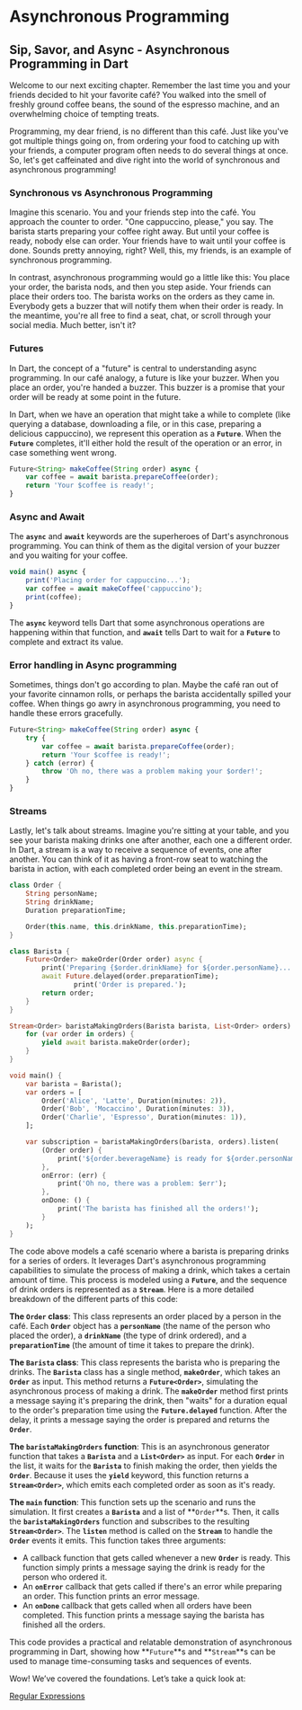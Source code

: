 # Asynchronous Programming

## **Sip, Savor, and Async - Asynchronous Programming in Dart**

Welcome to our next exciting chapter. Remember the last time you and your friends decided to hit your favorite café? You walked into the smell of freshly ground coffee beans, the sound of the espresso machine, and an overwhelming choice of tempting treats.

Programming, my dear friend, is no different than this café. Just like you've got multiple things going on, from ordering your food to catching up with your friends, a computer program often needs to do several things at once. So, let's get caffeinated and dive right into the world of synchronous and asynchronous programming!

### **Synchronous vs Asynchronous Programming**

Imagine this scenario. You and your friends step into the café. You approach the counter to order. "One cappuccino, please," you say. The barista starts preparing your coffee right away. But until your coffee is ready, nobody else can order. Your friends have to wait until your coffee is done. Sounds pretty annoying, right? Well, this, my friends, is an example of synchronous programming.

In contrast, asynchronous programming would go a little like this: You place your order, the barista nods, and then you step aside. Your friends can place their orders too. The barista works on the orders as they came in. Everybody gets a buzzer that will notify them when their order is ready. In the meantime, you're all free to find a seat, chat, or scroll through your social media. Much better, isn't it?

### **Futures**

In Dart, the concept of a "future" is central to understanding async programming. In our café analogy, a future is like your buzzer. When you place an order, you're handed a buzzer. This buzzer is a promise that your order will be ready at some point in the future.

In Dart, when we have an operation that might take a while to complete (like querying a database, downloading a file, or in this case, preparing a delicious cappuccino), we represent this operation as a **`Future`**. When the **`Future`** completes, it'll either hold the result of the operation or an error, in case something went wrong.

```jsx
Future<String> makeCoffee(String order) async {
    var coffee = await barista.prepareCoffee(order);
    return 'Your $coffee is ready!';
}
```

### **Async and Await**

The **`async`** and **`await`** keywords are the superheroes of Dart's asynchronous programming. You can think of them as the digital version of your buzzer and you waiting for your coffee.

```jsx
void main() async {
    print('Placing order for cappuccino...');
    var coffee = await makeCoffee('cappuccino');
    print(coffee);
}
```

The **`async`** keyword tells Dart that some asynchronous operations are happening within that function, and **`await`** tells Dart to wait for a **`Future`** to complete and extract its value.

### **Error handling in Async programming**

Sometimes, things don't go according to plan. Maybe the café ran out of your favorite cinnamon rolls, or perhaps the barista accidentally spilled your coffee. When things go awry in asynchronous programming, you need to handle these errors gracefully.

```jsx
Future<String> makeCoffee(String order) async {
    try {
        var coffee = await barista.prepareCoffee(order);
        return 'Your $coffee is ready!';
    } catch (error) {
        throw 'Oh no, there was a problem making your $order!';
    }
}
```

### **Streams**

Lastly, let's talk about streams. Imagine you're sitting at your table, and you see your barista making drinks one after another, each one a different order. In Dart, a stream is a way to receive a sequence of events, one after another. You can think of it as having a front-row seat to watching the barista in action, with each completed order being an event in the stream.

```dart
class Order {
    String personName;
    String drinkName;
    Duration preparationTime;

    Order(this.name, this.drinkName, this.preparationTime);
}

class Barista {
    Future<Order> makeOrder(Order order) async {
        print('Preparing {$order.drinkName} for ${order.personName}...');
        await Future.delayed(order.preparationTime);
				print('Order is prepared.');
        return order;
    }
}

Stream<Order> baristaMakingOrders(Barista barista, List<Order> orders) async* {
    for (var order in orders) {
        yield await barista.makeOrder(order);
    }
}

void main() {
    var barista = Barista();
    var orders = [
        Order('Alice', 'Latte', Duration(minutes: 2)),
        Order('Bob', 'Mocaccino', Duration(minutes: 3)),
        Order('Charlie', 'Espresso', Duration(minutes: 1)),
    ];

    var subscription = baristaMakingOrders(barista, orders).listen(
        (Order order) {
            print('${order.beverageName} is ready for ${order.personName}');
        },
        onError: (err) {
            print('Oh no, there was a problem: $err');
        },
        onDone: () {
            print('The barista has finished all the orders!');
        }
    );
}
```

The code above models a café scenario where a barista is preparing drinks for a series of orders. It leverages Dart's asynchronous programming capabilities to simulate the process of making a drink, which takes a certain amount of time. This process is modeled using a **`Future`**, and the sequence of drink orders is represented as a **`Stream`**. Here is a more detailed breakdown of the different parts of this code:

**The `Order` class**: This class represents an order placed by a person in the café. Each **`Order`** object has a **`personName`** (the name of the person who placed the order), a **`drinkName`** (the type of drink ordered), and a **`preparationTime`** (the amount of time it takes to prepare the drink).

**The `Barista` class**: This class represents the barista who is preparing the drinks. The **`Barista`** class has a single method, **`makeOrder`**, which takes an **`Order`** as input. This method returns a **`Future<Order>`**, simulating the asynchronous process of making a drink. The **`makeOrder`** method first prints a message saying it's preparing the drink, then "waits" for a duration equal to the order's preparation time using the **`Future.delayed`** function. After the delay, it prints a message saying the order is prepared and returns the **`Order`**.

**The `baristaMakingOrders` function**: This is an asynchronous generator function that takes a **`Barista`** and a **`List<Order>`** as input. For each **`Order`** in the list, it waits for the **`Barista`** to finish making the order, then yields the **`Order`**. Because it uses the **`yield`** keyword, this function returns a **`Stream<Order>`**, which emits each completed order as soon as it's ready.

**The `main` function**: This function sets up the scenario and runs the simulation. It first creates a **`Barista`** and a list of **`Order`**s. Then, it calls the **`baristaMakingOrders`** function and subscribes to the resulting **`Stream<Order>`**. The **`listen`** method is called on the **`Stream`** to handle the **`Order`** events it emits. This function takes three arguments:

- A callback function that gets called whenever a new **`Order`** is ready. This function simply prints a message saying the drink is ready for the person who ordered it.
- An **`onError`** callback that gets called if there's an error while preparing an order. This function prints an error message.
- An **`onDone`** callback that gets called when all orders have been completed. This function prints a message saying the barista has finished all the orders.

This code provides a practical and relatable demonstration of asynchronous programming in Dart, showing how **`Future`**s and **`Stream`**s can be used to manage time-consuming tasks and sequences of events.

Wow! We’ve covered the foundations. Let’s take a quick look at:

[Regular Expressions](Regular%20Expressions%20dcb63c3bfa4f4090847458dbdfc6731e.md)